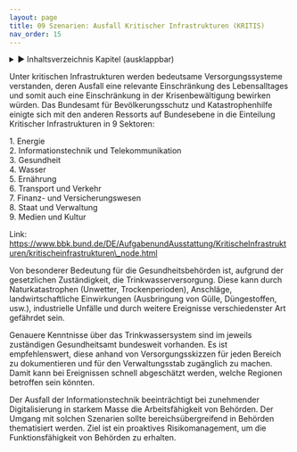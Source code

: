 ```yaml
---
layout: page
title: 09 Szenarien: Ausfall Kritischer Infrastrukturen (KRITIS)
nav_order: 15
---
```

 
<details markdown="block"> 
  <summary> 
      &#9658; Inhaltsverzeichnis Kapitel (ausklappbar) 
  </summary>
 
1. TOC
{:toc}
 </details>
 
   <p></p>
 
 
<span class="approved-insertion" data-user="28" data-username="StarkK" data-date="26319550">Unter
kritischen Infrastrukturen werden bedeutsame Versorgungssysteme
verstanden, deren Ausfall eine relevante Einschränkung des
Lebensalltages und somit auch
ein</span><span class="approved-insertion" data-user="28" data-username="StarkK" data-date="26319570">e</span><span class="approved-insertion" data-user="28" data-username="StarkK" data-date="26319550">
Einschränkung in der Krisenbewältigung
</span><span class="approved-insertion" data-user="28" data-username="StarkK" data-date="26319570">bewirken
würden</span><span class="approved-insertion" data-user="28" data-username="StarkK" data-date="26319550">.
Das Bundesamt für Bevölkerungsschutz und Katastrophenhilfe
</span><span class="approved-insertion" data-user="28" data-username="StarkK" data-date="26319570">einigte
sich mit den anderen Ressorts auf Bundesebene in die Einteilung
Kritischer Infrastrukturen in 9 Sektoren:  
  
1\. Energie  
2\. Informationstechnik und Telekommunikation  
3\. Gesundheit  
4\. Wasser  
5\. Ernährung  
6\. Transport und Verkehr  
7\. Finanz- und Versicherungswesen  
8\. Staat und Verwaltung  
9\. Medien und Kultur
</span>

<span class="approved-insertion" data-user="28" data-username="StarkK" data-date="26319550">Link:
https://www.bbk.bund.de/DE/AufgabenundAusstattung/KritischeInfrastrukturen/kritischeinfrastrukturen\_node.html</span>

<span class="approved-insertion" data-user="28" data-username="StarkK" data-date="26319580">Von
besonderer Bedeutung für die Gesundheitsbehörden ist, aufgrund der
gesetzlichen Zuständigkeit, die Trinkwasserversorgung.
</span><span class="approved-insertion" data-user="28" data-username="StarkK" data-date="26319590">Diese
kann durch Naturkatastrophen (Unwetter, Trockenperioden), Anschläge,
landwirtschaftliche Einwirkungen (Ausbringung von Gülle, Düngestoffen,
usw.), industrielle Unfälle und durch weitere Ereignisse verschiedenster
Art gefährdet sein.
</span>

<span class="approved-insertion" data-user="28" data-username="StarkK" data-date="26319590">Genauere
Kenntnisse über das Trinkwassersystem sind im jeweils zuständigen
Gesundheitsamt bundesweit vorhanden. Es ist empfehlenswert, diese anhand
von Versorgungsskizzen für jeden Bereich zu dokumentieren und für den
Verwaltungsstab zugänglich zu machen. Damit kann bei Ereignissen schnell
abgeschätzt werden, welche Regionen betroffen sein
könnten.</span>

<span class="approved-insertion" data-user="28" data-username="StarkK" data-date="26319580">Der
Ausfall der Informationstechnik beeinträchtigt bei zunehmender
Digitalisierung in starkem Masse die Arbeitsfähigkeit von Behörden. Der
Umgang mit solchen Szenarien sollte bereichsübergreifend in Behörden
thematisiert werden. </span> Ziel ist ein proaktives Risikomanagement,
um die Funktionsfähigkeit von
<span class="approved-insertion" data-user="28" data-username="StarkK" data-date="26319580">Behörden</span>
zu erhalten.

<div class="section fnlist" data-role="doc-footnotes">

</div>
